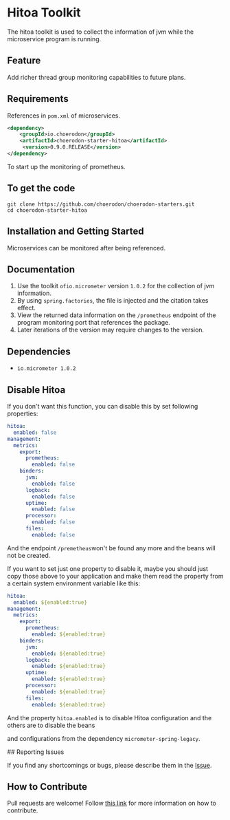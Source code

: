 # Hitoa Toolkit

The hitoa toolkit is used to collect the information of jvm while the microservice program is running.

## Feature

Add richer thread group monitoring capabilities to future plans.

## Requirements

References in `pom.xml` of microservices. 

```xml
<dependency>
    <groupId>io.choerodon</groupId>
    <artifactId>choerodon-starter-hitoa</artifactId>
     <version>0.9.0.RELEASE</version>
</dependency>
```

To start up the monitoring of prometheus.

## To get the code

```shell
git clone https://github.com/choerodon/choerodon-starters.git
cd choerodon-starter-hitoa
```
## Installation and Getting Started

Microservices can be monitored after being referenced.
## Documentation

1. Use the toolkit ``ofio.micrometer`` version ``1.0.2`` for the  collection of jvm information.
2. By using ``spring.factories``, the file is injected and the citation takes effect.
3. View the returned data information on the ``/prometheus`` endpoint of the program monitoring port that references the package.
4. Later iterations of the version may require changes to the version.

## Dependencies

- ``io.micrometer 1.0.2``

## Disable Hitoa

If you don't want this function, you can disable this by set following properties:

```yaml
hitoa:
  enabled: false
management:
  metrics:
    export:
      prometheus:
        enabled: false
    binders:
      jvm:
        enabled: false
      logback:
        enabled: false
      uptime:
        enabled: false
      processor:
        enabled: false
      files:
        enabled: false
```

And the endpoint `/premetheus`won't be found any more and the beans will not be created.

If you want to set just one property to disable it, maybe you should just copy those above to your application and make them read the property from a certain system environment variable like this:

```yaml
hitoa:
  enabled: ${enabled:true}
management:
  metrics:
    export:
      prometheus:
        enabled: ${enabled:true}
    binders:
      jvm:
        enabled: ${enabled:true}
      logback:
        enabled: ${enabled:true}
      uptime:
        enabled: ${enabled:true}
      processor:
        enabled: ${enabled:true}
      files:
        enabled: ${enabled:true}
```

And the property `hitoa.enabled` is to disable Hitoa configuration and the others are to disable the beans

and configurations from the dependency `micrometer-spring-legacy`.

## Reporting Issues

If you find any shortcomings or bugs, please describe them in the [Issue](https://github.com/choerodon/choerodon/issues/new?template=issue_template.md).
    
## How to Contribute
Pull requests are welcome! Follow [this link](https://github.com/choerodon/choerodon/blob/master/CONTRIBUTING.md) for more information on how to contribute.

